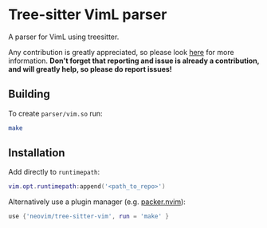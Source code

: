# Tree-sitter VimL parser

A parser for VimL using treesitter.

Any contribution is greatly appreciated, so please look [here](CONTRIBUTING.md) for more information.
__Don't forget that reporting and issue is already a contribution, and will greatly help, so please do report issues!__

## Building

To create `parser/vim.so` run:

```sh
make
```

## Installation

Add directly to `runtimepath`:

```lua
vim.opt.runtimepath:append('<path_to_repo>')
```

Alternatively use a plugin manager (e.g. [packer.nvim]):

```lua
use {'neovim/tree-sitter-vim', run = 'make' }
```

[packer.nvim]: https://github.com/wbthomason/packer.nvim
